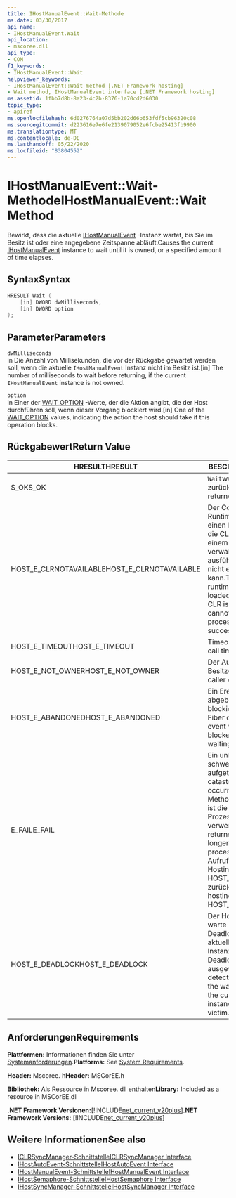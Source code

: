 ```yaml
---
title: IHostManualEvent::Wait-Methode
ms.date: 03/30/2017
api_name:
- IHostManualEvent.Wait
api_location:
- mscoree.dll
api_type:
- COM
f1_keywords:
- IHostManualEvent::Wait
helpviewer_keywords:
- IHostManualEvent::Wait method [.NET Framework hosting]
- Wait method, IHostManualEvent interface [.NET Framework hosting]
ms.assetid: 1fbb7d8b-8a23-4c2b-8376-1a70cd2d6030
topic_type:
- apiref
ms.openlocfilehash: 6d0276764a07d5bb202d66b653fdf5cb96320c08
ms.sourcegitcommit: d223616e7e6fe2139079052e6fcbe25413fb9900
ms.translationtype: MT
ms.contentlocale: de-DE
ms.lasthandoff: 05/22/2020
ms.locfileid: "83804552"
---
```

# <a name="ihostmanualeventwait-method"></a><span data-ttu-id="74246-102">IHostManualEvent::Wait-Methode</span><span class="sxs-lookup"><span data-stu-id="74246-102">IHostManualEvent::Wait Method</span></span>
<span data-ttu-id="74246-103">Bewirkt, dass die aktuelle [IHostManualEvent](ihostmanualevent-interface.md) -Instanz wartet, bis Sie im Besitz ist oder eine angegebene Zeitspanne abläuft.</span><span class="sxs-lookup"><span data-stu-id="74246-103">Causes the current [IHostManualEvent](ihostmanualevent-interface.md) instance to wait until it is owned, or a specified amount of time elapses.</span></span>  
  
## <a name="syntax"></a><span data-ttu-id="74246-104">Syntax</span><span class="sxs-lookup"><span data-stu-id="74246-104">Syntax</span></span>  
  
```cpp  
HRESULT Wait (  
    [in] DWORD dwMilliseconds,  
    [in] DWORD option  
);  
```  
  
## <a name="parameters"></a><span data-ttu-id="74246-105">Parameter</span><span class="sxs-lookup"><span data-stu-id="74246-105">Parameters</span></span>  
 `dwMilliseconds`  
 <span data-ttu-id="74246-106">in Die Anzahl von Millisekunden, die vor der Rückgabe gewartet werden soll, wenn die aktuelle `IHostManualEvent` Instanz nicht im Besitz ist.</span><span class="sxs-lookup"><span data-stu-id="74246-106">[in] The number of milliseconds to wait before returning, if the current `IHostManualEvent` instance is not owned.</span></span>  
  
 `option`  
 <span data-ttu-id="74246-107">in Einer der [WAIT_OPTION](wait-option-enumeration.md) -Werte, der die Aktion angibt, die der Host durchführen soll, wenn dieser Vorgang blockiert wird.</span><span class="sxs-lookup"><span data-stu-id="74246-107">[in] One of the [WAIT_OPTION](wait-option-enumeration.md) values, indicating the action the host should take if this operation blocks.</span></span>  
  
## <a name="return-value"></a><span data-ttu-id="74246-108">Rückgabewert</span><span class="sxs-lookup"><span data-stu-id="74246-108">Return Value</span></span>  
  
|<span data-ttu-id="74246-109">HRESULT</span><span class="sxs-lookup"><span data-stu-id="74246-109">HRESULT</span></span>|<span data-ttu-id="74246-110">BESCHREIBUNG</span><span class="sxs-lookup"><span data-stu-id="74246-110">Description</span></span>|  
|-------------|-----------------|  
|<span data-ttu-id="74246-111">S_OK</span><span class="sxs-lookup"><span data-stu-id="74246-111">S_OK</span></span>|<span data-ttu-id="74246-112">`Wait`wurde erfolgreich zurückgegeben.</span><span class="sxs-lookup"><span data-stu-id="74246-112">`Wait` returned successfully.</span></span>|  
|<span data-ttu-id="74246-113">HOST_E_CLRNOTAVAILABLE</span><span class="sxs-lookup"><span data-stu-id="74246-113">HOST_E_CLRNOTAVAILABLE</span></span>|<span data-ttu-id="74246-114">Der Common Language Runtime (CLR) wurde nicht in einen Prozess geladen, oder die CLR befindet sich in einem Zustand, in dem Sie verwalteten Code nicht ausführen oder den-Befehl nicht erfolgreich verarbeiten kann.</span><span class="sxs-lookup"><span data-stu-id="74246-114">The common language runtime (CLR) has not been loaded into a process, or the CLR is in a state in which it cannot run managed code or process the call successfully.</span></span>|  
|<span data-ttu-id="74246-115">HOST_E_TIMEOUT</span><span class="sxs-lookup"><span data-stu-id="74246-115">HOST_E_TIMEOUT</span></span>|<span data-ttu-id="74246-116">Timeout des Aufrufes.</span><span class="sxs-lookup"><span data-stu-id="74246-116">The call timed out.</span></span>|  
|<span data-ttu-id="74246-117">HOST_E_NOT_OWNER</span><span class="sxs-lookup"><span data-stu-id="74246-117">HOST_E_NOT_OWNER</span></span>|<span data-ttu-id="74246-118">Der Aufrufer ist nicht Besitzer der Sperre.</span><span class="sxs-lookup"><span data-stu-id="74246-118">The caller does not own the lock.</span></span>|  
|<span data-ttu-id="74246-119">HOST_E_ABANDONED</span><span class="sxs-lookup"><span data-stu-id="74246-119">HOST_E_ABANDONED</span></span>|<span data-ttu-id="74246-120">Ein Ereignis wurde abgebrochen, während ein blockierter Thread oder eine Fiber darauf wartete.</span><span class="sxs-lookup"><span data-stu-id="74246-120">An event was canceled while a blocked thread or fiber was waiting on it.</span></span>|  
|<span data-ttu-id="74246-121">E_FAIL</span><span class="sxs-lookup"><span data-stu-id="74246-121">E_FAIL</span></span>|<span data-ttu-id="74246-122">Ein unbekannter schwerwiegender Fehler ist aufgetreten.</span><span class="sxs-lookup"><span data-stu-id="74246-122">An unknown catastrophic failure occurred.</span></span> <span data-ttu-id="74246-123">Wenn eine Methode E_FAIL zurückgibt, ist die CLR innerhalb des Prozesses nicht mehr verwendbar.</span><span class="sxs-lookup"><span data-stu-id="74246-123">When a method returns E_FAIL, the CLR is no longer usable within the process.</span></span> <span data-ttu-id="74246-124">Nachfolgende Aufrufe von Hostingmethoden geben HOST_E_CLRNOTAVAILABLE zurück.</span><span class="sxs-lookup"><span data-stu-id="74246-124">Subsequent calls to hosting methods return HOST_E_CLRNOTAVAILABLE.</span></span>|  
|<span data-ttu-id="74246-125">HOST_E_DEADLOCK</span><span class="sxs-lookup"><span data-stu-id="74246-125">HOST_E_DEADLOCK</span></span>|<span data-ttu-id="74246-126">Der Host hat während des warte Intervalls einen Deadlock erkannt, und die aktuelle `IHostManualEvent` Instanz wurde als Deadlockopfer ausgewählt.</span><span class="sxs-lookup"><span data-stu-id="74246-126">The host detected a deadlock during the wait interval, and chose the current `IHostManualEvent` instance as the deadlock victim.</span></span>|  
  
## <a name="requirements"></a><span data-ttu-id="74246-127">Anforderungen</span><span class="sxs-lookup"><span data-stu-id="74246-127">Requirements</span></span>  
 <span data-ttu-id="74246-128">**Plattformen:** Informationen finden Sie unter [Systemanforderungen](../../get-started/system-requirements.md).</span><span class="sxs-lookup"><span data-stu-id="74246-128">**Platforms:** See [System Requirements](../../get-started/system-requirements.md).</span></span>  
  
 <span data-ttu-id="74246-129">**Header:** Mscoree. h</span><span class="sxs-lookup"><span data-stu-id="74246-129">**Header:** MSCorEE.h</span></span>  
  
 <span data-ttu-id="74246-130">**Bibliothek:** Als Ressource in Mscoree. dll enthalten</span><span class="sxs-lookup"><span data-stu-id="74246-130">**Library:** Included as a resource in MSCorEE.dll</span></span>  
  
 <span data-ttu-id="74246-131">**.NET Framework Versionen:**[!INCLUDE[net_current_v20plus](../../../../includes/net-current-v20plus-md.md)]</span><span class="sxs-lookup"><span data-stu-id="74246-131">**.NET Framework Versions:** [!INCLUDE[net_current_v20plus](../../../../includes/net-current-v20plus-md.md)]</span></span>  
  
## <a name="see-also"></a><span data-ttu-id="74246-132">Weitere Informationen</span><span class="sxs-lookup"><span data-stu-id="74246-132">See also</span></span>

- [<span data-ttu-id="74246-133">ICLRSyncManager-Schnittstelle</span><span class="sxs-lookup"><span data-stu-id="74246-133">ICLRSyncManager Interface</span></span>](iclrsyncmanager-interface.md)
- [<span data-ttu-id="74246-134">IHostAutoEvent-Schnittstelle</span><span class="sxs-lookup"><span data-stu-id="74246-134">IHostAutoEvent Interface</span></span>](ihostautoevent-interface.md)
- [<span data-ttu-id="74246-135">IHostManualEvent-Schnittstelle</span><span class="sxs-lookup"><span data-stu-id="74246-135">IHostManualEvent Interface</span></span>](ihostmanualevent-interface.md)
- [<span data-ttu-id="74246-136">IHostSemaphore-Schnittstelle</span><span class="sxs-lookup"><span data-stu-id="74246-136">IHostSemaphore Interface</span></span>](ihostsemaphore-interface.md)
- [<span data-ttu-id="74246-137">IHostSyncManager-Schnittstelle</span><span class="sxs-lookup"><span data-stu-id="74246-137">IHostSyncManager Interface</span></span>](ihostsyncmanager-interface.md)
